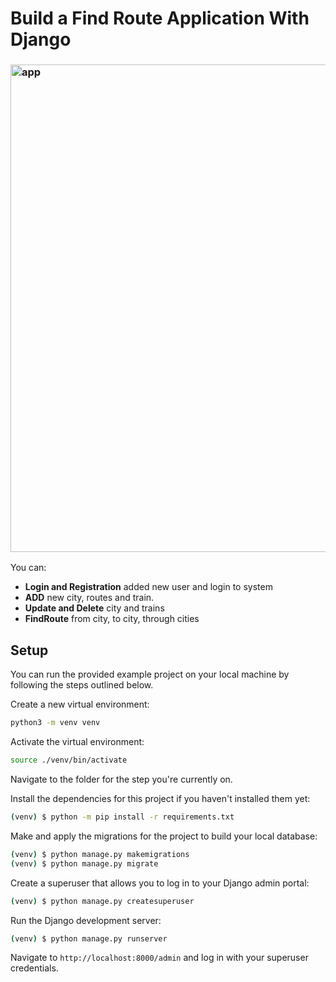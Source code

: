 # Build a Find Route Application With Django

<h3>
<img width="780" alt="app" src="https://user-images.githubusercontent.com/43213479/194764922-58e5a31d-69f3-44ff-9ab6-1fc1398a53ae.png">
</h3>

You can:

- **Login and Registration** added new user and login to system
- **ADD** new city, routes and train.
- **Update and Delete** city and trains
- **FindRoute** from city, to city, through cities



## Setup

You can run the provided example project on your local machine by following the steps outlined below.

Create a new virtual environment:

```bash
python3 -m venv venv
```

Activate the virtual environment:

```bash
source ./venv/bin/activate
```

Navigate to the folder for the step you're currently on.

Install the dependencies for this project if you haven't installed them yet:

```bash
(venv) $ python -m pip install -r requirements.txt
```

Make and apply the migrations for the project to build your local database:

```bash
(venv) $ python manage.py makemigrations
(venv) $ python manage.py migrate
```

Create a superuser that allows you to log in to your Django admin portal:

```bash
(venv) $ python manage.py createsuperuser
```

Run the Django development server:

```bash
(venv) $ python manage.py runserver
```

Navigate to `http://localhost:8000/admin` and log in with your superuser credentials. 